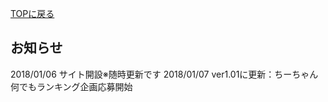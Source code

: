 [TOPに戻る](https://kkumt93.github.io/Chihiro_1stAnni/)
## お知らせ

2018/01/06 サイト開設※随時更新です
2018/01/07 ver1.01に更新：ちーちゃん何でもランキング企画応募開始